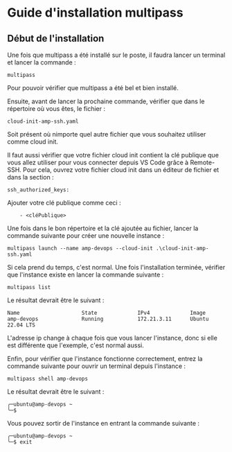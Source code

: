 # Guide d'installation multipass

## Début de l'installation

Une fois que multipass a été installé sur le poste, il faudra lancer un terminal et lancer la commande :

    multipass
Pour pouvoir vérifier que multipass a été bel et bien installé.

Ensuite, avant de lancer la prochaine commande, vérifier que dans le répertoire où vous êtes, le fichier :

    cloud-init-amp-ssh.yaml
Soit présent où nimporte quel autre fichier que vous souhaitez utiliser comme cloud init.

Il faut aussi vérifier que votre fichier cloud init contient la clé publique que vous allez utiliser pour vous connecter depuis VS Code grâce à Remote-SSH. Pour cela, ouvrez votre fichier cloud init dans un éditeur de fichier et dans la section : 

    ssh_authorized_keys:
Ajouter votre clé publique comme ceci : 

        - <cléPublique>
Une fois dans le bon répertoire et la clé ajoutée au fichier, lancer la commande suivante pour créer une nouvelle instance : 

    multipass launch --name amp-devops --cloud-init .\cloud-init-amp-ssh.yaml
Si cela prend du temps, c'est normal.
Une fois l'installation terminée, vérifier que l'instance existe en lancer la commande suivante : 

    multipass list
Le résultat devrait être le suivant : 

    Name                    State             IPv4             Image
    amp-devops              Running           172.21.3.11      Ubuntu 22.04 LTS

L'adresse ip change à chaque fois que vous lancer l'instance, donc si elle est différente que l'exemple, c'est normal aussi.

Enfin, pour vérifier que l'instance fonctionne correctement, entrez la commande suivante pour ouvrir un terminal depuis l'instance :

    multipass shell amp-devops
Le résultat devrait être le suivant : 

    ╭─ubuntu@amp-devops ~
    ╰─$
Vous pouvez sortir de l'instance en entrant la commande suivante : 

    ╭─ubuntu@amp-devops ~
    ╰─$ exit